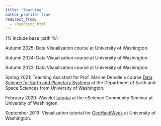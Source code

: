 ```yaml
---
title: "Teaching"
author_profile: true
redirect_from:
  - /teaching.html
---
```


{% include base_path %}

<!-- Leave two spaces at the end -->

Autumn 2025: Data Visualization course at University of Washington.

Autumn 2024: Data Visualization course at University of Washington.  

Autumn 2023: Data Visualization course at University of Washington.  

Spring 2021: Teaching Assistant for Prof. Marine Denolle's course [Data Science for Earth and Planetary Systems](https://github.com/UW-ESS-DS/ESS490-590-Spr21)  at the Department of Earth and Space Sciences from University of Washington.  

February 2020: Wavelet [tutorial](https://github.com/ArianeDucellier/wmtsa/blob/master/notebooks/tutorial.ipynb) at the eScience Community Seminar at University of Washington.  

September 2019: Visualization tutorial for [GeoHackWeek](https://geohackweek.github.io/) at University of Washington.  
